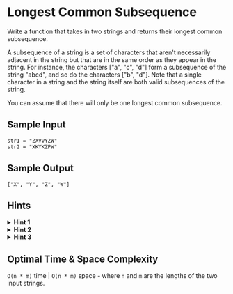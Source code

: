 # Longest Common Subsequence

Write a function that takes in two strings and returns their longest common subsequence.

A subsequence of a string is a set of characters that aren't necessarily adjacent in the string but that are in the same order as they appear in the string. For instance, the characters ["a", "c", "d"] form a subsequence of the string "abcd", and so do the characters ["b", "d"]. Note that a single character in a string and the string itself are both valid subsequences of the string.

You can assume that there will only be one longest common subsequence.

## Sample Input

```plaintext
str1 = "ZXVVYZW"
str2 = "XKYKZPW"
```

## Sample Output

```plaintext
["X", "Y", "Z", "W"]
```

## Hints

<details>
<summary><b>Hint 1</b></summary>

Try building a two-dimensional array of the longest common subsequences of substring pairs of the input strings. Let the rows of the array represent substrings of the second input string str2. Let the first row represent the empty string. Let each row i thereafter represent the substrings of str2 from 0 to i, with i excluded. Let the columns similarly represent the first input string str1.

</details>

<details>
<summary><b>Hint 2</b></summary>

Build up the array mentioned in Hint #1 one row at a time. In other words, find the longest common subsequences for all the substrings of str1 represented by the columns and the empty string represented by the first row, then for all the substrings of str1 represented by the columns and the first letter of str2 represented by the second row, etc., until you compare both full strings. Find a formula that relates the longest common subsequence at any given point to previous subsequences.

</details>

<details>
<summary><b>Hint 3</b></summary>

Do you really need to build and store subsequences at each point in the two-dimensional array mentioned in Hint #1? Try storing booleans to determine whether or not a letter at a given point in the two-dimensional array is part of the longest common subsequence as well as pointers to determine what should come before this letter in the final subsequence. Use these pointers to backtrack your way through the array and to build up the longest common subsequence at the end of your algorithm.

</details>

## Optimal Time & Space Complexity

`O(n * m)` time | `O(n * m)` space - where `n` and `m` are the lengths of the two input strings.

